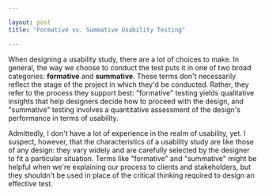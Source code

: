 ```yaml
---

layout: post
title: "Formative vs. Summative Usability Testing"

---
```


When designing a usability study, there are a lot of choices to make. In general, the way we choose to conduct the test puts it in one of two broad categories: **formative** and **summative**. These terms don't necessarily reflect the stage of the project in which they'd be conducted. Rather, they refer to the process they support best: "formative" testing yields qualitative insights that help designers decide how to proceed with the design, and "summative" testing involves a quantitative assessment of the design's performance in terms of usability.

Admittedly, I don't have a lot of experience in the realm of usability, yet. I suspect, however, that the characteristics of a usability study are like those of any design: they vary widely and are carefully selected by the designer to fit a particular situation. Terms like "formative" and "summative" might be helpful when we're explaining our process to clients and stakeholders, but they shouldn't be used in place of the critical thinking required to design an effective test.